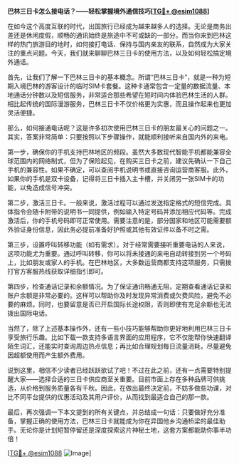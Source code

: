 **巴林三日卡怎么接电话？——轻松掌握境外通信技巧[[TG💪+ @esim1088](https://t.me/s/esim1088)]**

在如今这个高度互联的时代，出国旅行已经成为越来越多人的选择。无论是商务出差还是休闲度假，顺畅的通讯始终是旅途中不可或缺的一部分。而当你来到巴林这样的热门旅游目的地时，如何接打电话、保持与国内亲友的联系，自然成为大家关注的重点问题。今天，我们就来聊聊巴林三日卡的使用方法，以及如何轻松搞定境外通话。

首先，让我们了解一下巴林三日卡的基本概念。所谓“巴林三日卡”，就是一种为短期入境巴林的游客设计的临时SIM卡套餐。这种卡通常包含一定量的数据流量、本地通话分钟数以及短信服务，非常适合那些希望在短时间内体验巴林生活的人群。相比起传统的国际漫游服务，巴林三日卡不仅价格更为实惠，而且操作起来也更加灵活便捷。

那么，如何接通电话呢？这是许多初次使用巴林三日卡的朋友最关心的问题之一。其实，答案非常简单：只要按照以下步骤操作，就能顺利接听来自国内外的来电。

第一步，确保你的手机支持巴林地区的频段。虽然大多数现代智能手机都能兼容全球范围内的网络制式，但为了保险起见，在购买三日卡之前，建议先确认一下自己手机的兼容性。如果不确定，可以查阅手机说明书或直接咨询运营商客服。此外，如果你的手机是双卡设备，记得将三日卡插入主卡槽，并关闭另一张SIM卡的功能，以免造成信号冲突。

第二步，激活三日卡。一般来说，激活过程可以通过发送指定格式的短信完成。具体指令会随卡附带的说明书一同提供，例如输入特定号码并添加相应代码等。完成激活后，你的手机号码即可正常使用。需要注意的是，部分国家和地区可能需要额外验证身份信息，因此务必提前准备好护照或其他有效证件以备不时之需。

第三步，设置呼叫转移功能（如有需求）。对于经常需要接听重要电话的人来说，这项功能尤为重要。通过呼叫转移，你可以将未接通的来电自动转接到另一个号码上，比如朋友或家人的手机。在巴林地区，大多数运营商都支持这项服务，只需拨打官方客服热线获取详细指引即可。

第四步，检查通话记录和余额情况。为了保证通讯畅通无阻，定期查看通话记录和账户余额是非常必要的。这样可以帮助你及时发现异常消费或欠费风险，避免不必要的麻烦。同时，也要留意是否已开启国际长途权限，否则即使有充足余额也无法拨出国际电话。

当然了，除了上述基本操作外，还有一些小技巧能够帮助你更好地利用巴林三日卡享受旅行乐趣。比如下载一款支持多语言界面的应用程序，它不仅能帮你快速翻译陌生词汇，还能实时查询周边热点信息；再比如合理规划每日流量消耗，尽量避免因超额使用而产生额外费用。

说到这里，相信不少读者已经跃跃欲试了吧！不过在此之前，还有一点需要特别提醒大家——选择合适的三日卡供应商至关重要。目前市面上存在多种品牌可供挑选，从价格到服务质量各有千秋。因此，在做出最终决定前，不妨多做些功课，对比不同平台提供的优惠活动及其用户评价，从而找到最适合自己的那一款。

最后，再次强调一下本文提到的所有关键点，并总结成一句话：只要做好充分准备，掌握正确的使用方法，巴林三日卡就能成为你在异国他乡沟通桥梁的最佳助手。无论你是计划短暂停留还是深度探索这片神秘土地，这套方案都能助你事半功倍！

[[TG💪+ @esim1088](https://t.me/s/esim1088) ![Image](https://i.postimg.cc/4NQfJmqS/Snipaste-2025-05-13-00-14-12.png)]